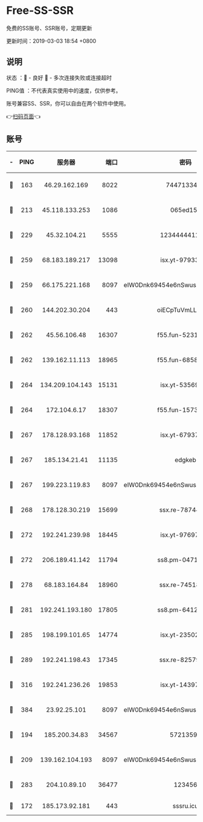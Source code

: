 # Free-SS-SSR

免费的SS账号、SSR账号，定期更新

更新时间：2019-03-03 18:54 +0800

## 说明

状态     ：🙂 - 良好 🙁 - 多次连接失败或连接超时

PING值   ：不代表真实使用中的速度，仅供参考。

账号兼容SS、SSR，你可以自由在两个软件中使用。

👉[扫码页面](https://liesauer.github.io/free-ss-ssr.github.io/)👈

## 账号

|-|PING|服务器|端口|密码|加密方式|区域|
|:----:|:----:|:-----:|-----:|:----:|:----:|:----:|
|🙂|163|46.29.162.169|8022|7447133485|aes-256-cfb|RU|
|🙂|213|45.118.133.253|1086|065ed15a|aes-256-cfb|SG|
|🙂|229|45.32.104.21|5555|1234444411111|aes-256-cfb|SG|
|🙂|259|68.183.189.217|13098|isx.yt-97933263|aes-256-cfb|SG|
|🙂|259|66.175.221.168|8097|eIW0Dnk69454e6nSwuspv9DmS201tQ0D|aes-256-cfb|US|
|🙂|260|144.202.30.204|443|oiECpTuVmLLxk4Ts|aes-256-cfb|US|
|🙂|262|45.56.106.48|16307|f55.fun-52314047|aes-256-cfb|US|
|🙂|262|139.162.11.113|18965|f55.fun-68582887|aes-256-cfb|SG|
|🙂|264|134.209.104.143|15131|isx.yt-53569932|aes-256-cfb|SG|
|🙂|264|172.104.6.17|18307|f55.fun-15739301|aes-256-cfb|US|
|🙂|267|178.128.93.168|11852|isx.yt-67937550|aes-256-cfb|SG|
|🙂|267|185.134.21.41|11135|edgkeb|aes-256-cfb|GB|
|🙂|267|199.223.119.83|8097|eIW0Dnk69454e6nSwuspv9DmS201tQ0D|aes-256-cfb|US|
|🙂|268|178.128.30.219|15699|ssx.re-78744964|aes-256-cfb|SG|
|🙂|272|192.241.239.98|18445|isx.yt-97697625|aes-256-cfb|US|
|🙂|272|206.189.41.142|11794|ss8.pm-04714048|aes-256-cfb|SG|
|🙂|278|68.183.164.84|18960|ssx.re-74518385|aes-256-cfb|US|
|🙂|281|192.241.193.180|17805|ss8.pm-64125416|aes-256-cfb|US|
|🙂|285|198.199.101.65|14774|isx.yt-23502068|aes-256-cfb|US|
|🙂|289|192.241.198.43|17345|ssx.re-82579728|aes-256-cfb|US|
|🙂|316|192.241.236.26|19853|isx.yt-14397155|aes-256-cfb|US|
|🙂|384|23.92.25.101|8097|eIW0Dnk69454e6nSwuspv9DmS201tQ0D|aes-256-cfb|US|
|🙂|194|185.200.34.83|34567|57213592|aes-256-cfb|US|
|🙂|209|139.162.104.193|8097|eIW0Dnk69454e6nSwuspv9DmS201tQ0D|aes-256-cfb|JP|
|🙂|283|204.10.89.10|36477|123456|aes-256-cfb|US|
|🙁|172|185.173.92.181|443|sssru.icu|rc4-md5|RU|
